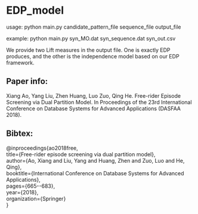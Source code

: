 # EDP_model

usage: python main.py candidate_pattern_file sequence_file output_file

example: python main.py syn_MO.dat syn_sequence.dat syn_out.csv

We provide two Lift measures in the output file. One is exactly EDP produces, and the other is the independence model based on our EDP framework.

## Paper info: 

Xiang Ao, Yang Liu, Zhen Huang, Luo Zuo, Qing He. Free-rider Episode Screening via Dual Partition Model. In Proceedings of the 23rd International Conference on Database Systems for Advanced Applications (DASFAA 2018).

## Bibtex:

@inproceedings{ao2018free,  
title={Free-rider episode screening via dual partition model},   
author={Ao, Xiang and Liu, Yang and Huang, Zhen and Zuo, Luo and He, Qing},  
booktitle={International Conference on Database Systems for Advanced Applications},  
pages={665--683},  
year={2018},  
organization={Springer}  
}
